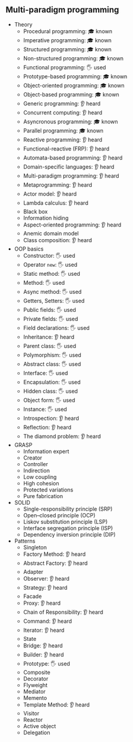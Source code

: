 ## Multi-paradigm programming

- Theory
  - Procedural programming: 🎓 known
  - Imperative programming: 🎓 known
  - Structured programming: 🎓 known
  - Non-structured programming: 🎓 known
  - Functional programming: 🖐️ used
  - Prototype-based programming: 🎓 known
  - Object-oriented programming: 🎓 known
  - Object-based programming: 🎓 known
  - Generic programming: 👂 heard
  - Concurrent computing: 👂 heard
  - Asyncronous programming: 🎓 known
  - Parallel programming: 🎓 known
  - Reactive programming: 👂 heard
  - Functional-reactive (FRP): 👂 heard
  - Automata-based programming: 👂 heard
  - Domain-specific languages: 👂 heard
  - Multi-paradigm programming: 👂 heard
  - Metaprogramming: 👂 heard
  - Actor model: 👂 heard
  - Lambda calculus: 👂 heard
  - Black box
  - Information hiding
  - Aspect-oriented programming: 👂 heard
  - Anemic domain model
  - Class composition: 👂 heard
- OOP basics
  - Constructor: 🖐️ used
  - Operator `new`: 🖐️ used
  - Static method: 🖐️ used
  - Method: 🖐️ used
  - Async method: 🖐️ used
  - Getters, Setters: 🖐️ used
  - Public fields: 🖐️ used
  - Private fields: 🖐️ used
  - Field declarations: 🖐️ used
  - Inheritance: 👂 heard
  - Parent class: 🖐️ used
  - Polymorphism: 🖐️ used
  - Abstract class: 🖐️ used
  - Interface: 🖐️ used
  - Encapsulation: 🖐️ used
  - Hidden class: 🖐️ used
  - Object form: 🖐️ used
  - Instance: 🖐️ used
  - Introspection: 👂 heard
  - Reflection: 👂 heard
  - The diamond problem: 👂 heard
- GRASP
  - Information expert
  - Creator
  - Controller
  - Indirection
  - Low coupling
  - High cohesion
  - Protected variations
  - Pure fabrication
- SOLID
  - Single-responsibility principle (SRP)
  - Open–closed principle (OCP)
  - Liskov substitution principle (LSP)
  - Interface segregation principle (ISP)
  - Dependency inversion principle (DIP)
- Patterns
  - Singleton
  - Factory Method: 👂 heard
  - Abstract Factory: 👂 heard
  - Adapter
  - Observer: 👂 heard
  - Strategy: 👂 heard
  - Facade
  - Proxy: 👂 heard
  - Chain of Responsibility: 👂 heard
  - Command: 👂 heard
  - Iterator: 👂 heard
  - State
  - Bridge: 👂 heard
  - Builder: 👂 heard
  - Prototype: 🖐️ used
  - Composite
  - Decorator
  - Flyweight
  - Mediator
  - Memento
  - Template Method: 👂 heard
  - Visitor
  - Reactor
  - Active object
  - Delegation
